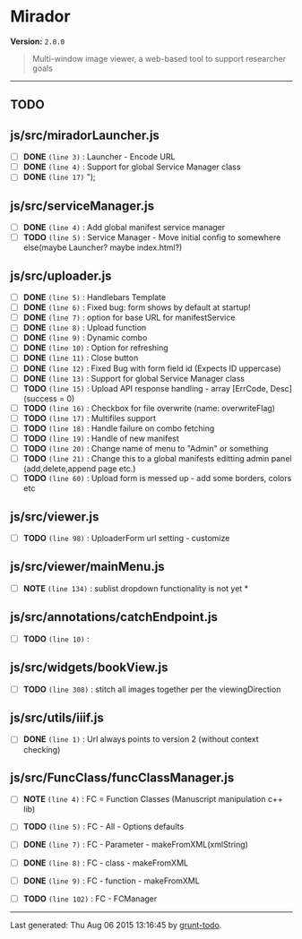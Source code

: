 # Mirador

**Version:** `2.0.0`

> Multi-window image viewer, a web-based tool to support researcher goals

* * *

## TODO

## js/src/miradorLauncher.js

-  [ ] **DONE** `(line 3)` : Launcher - Encode URL
-  [ ] **DONE** `(line 4)` : Support for global Service Manager class
-  [ ] **DONE** `(line 17)` ");

## js/src/serviceManager.js

-  [ ] **DONE** `(line 4)` : Add global manifest service manager
-  [ ] **TODO** `(line 5)` : Service Manager - Move initial config to somewhere else(maybe Launcher? maybe index.html?)

## js/src/uploader.js

-  [ ] **DONE** `(line 5)` : Handlebars Template
-  [ ] **DONE** `(line 6)` : Fixed bug: form shows by default at startup!
-  [ ] **DONE** `(line 7)` : option for base URL for manifestService
-  [ ] **DONE** `(line 8)` : Upload function
-  [ ] **DONE** `(line 9)` : Dynamic combo
-  [ ] **DONE** `(line 10)` : Option for refreshing
-  [ ] **DONE** `(line 11)` : Close button
-  [ ] **DONE** `(line 12)` : Fixed Bug with form field id (Expects ID uppercase)
-  [ ] **DONE** `(line 13)` : Support for global Service Manager class
-  [ ] **TODO** `(line 15)` : Upload API response handling - array [ErrCode, Desc] (success = 0)
-  [ ] **TODO** `(line 16)` : Checkbox for file overwrite (name: overwriteFlag)
-  [ ] **TODO** `(line 17)` : Multifiles support
-  [ ] **TODO** `(line 18)` : Handle failure on combo fetching
-  [ ] **TODO** `(line 19)` : Handle of new manifest
-  [ ] **TODO** `(line 20)` : Change name of menu to "Admin" or something
-  [ ] **TODO** `(line 21)` : Change this to a global manifests editting admin panel (add,delete,append page etc.)
-  [ ] **TODO** `(line 60)` : Upload form is messed up - add some borders, colors etc

## js/src/viewer.js

-  [ ] **TODO** `(line 98)` : UploaderForm url setting - customize

## js/src/viewer/mainMenu.js

-  [ ] **NOTE** `(line 134)` : sublist dropdown functionality is not yet  *

## js/src/annotations/catchEndpoint.js

-  [ ] **TODO** `(line 10)` :

## js/src/widgets/bookView.js

-  [ ] **TODO** `(line 308)` : stitch all images together per the viewingDirection

## js/src/utils/iiif.js

-  [ ] **DONE** `(line 1)` : Url always points to version 2 (without context checking)

## js/src/FuncClass/funcClassManager.js

-  [ ] **NOTE** `(line 4)` : FC = Function Classes (Manuscript manipulation c++ lib)
-  [ ] **TODO** `(line 5)` : FC - All - Options defaults
-  [ ] **DONE** `(line 7)` : FC - Parameter - makeFromXML(xmlString)
-  [ ] **DONE** `(line 8)` : FC - class - makeFromXML
-  [ ] **DONE** `(line 9)` : FC - function - makeFromXML
-  [ ] **TODO** `(line 102)` : FC - FCManager


* * *

Last generated: Thu Aug 06 2015 13:16:45 by [grunt-todo](https://github.com/leny/grunt-todo).
